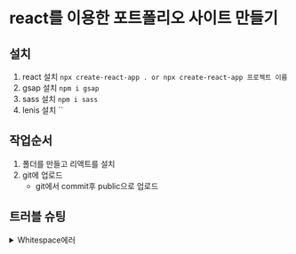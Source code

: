 # react를 이용한 포트폴리오 사이트 만들기

## 설치
1. react 설치 `npx create-react-app . or npx create-react-app 프로젝트 이름`
2. gsap 설치 `npm i gsap`
3. sass 설치 `npm i sass`
4. lenis 설치 ``

## 작업순서
1. 폴더를 만들고 리액트를 설치
2. git에 업로드
    - git에서 commit후 public으로 업로드

## 트러블 슈팅
<details>
<summary>Whitespace에러</summary>
[Git Bash] warning: in the working copy of '.gitignore', LF will be replaced by CRLF the next time Git touches it   
<br/>
[원인]   
보통 맥 / 리눅스를 쓰는 개발자와 윈도우 쓰는 개발자가 Git으로 협업할 때 발생하는 Whitespace 에러라고 한다.   
   
유닉스 시스템에서는 한 줄의 끝이 LF(Line Feed)로 이루어지는 반면,
윈도우에서는 줄 하나가 CR(Carriage Return)와 LF(Line Feed), 즉 CRLF로 이루어지는데
Git이 이 둘 중 어느 쪽을 선택할지 혼란이 온 것이다.   
   
[해결방법]   
Git의 core.autocrlf 라는 기능을 켜서 이를 자동 변환 해주도록 하면 된다.   
   
`git config --global core.autocrlf true` // 시스템 전체에 적용   
`git config core.autocrlf true` // 해당 프로젝트에만 적용   
   
이렇게 하게되면 개발자가 git에 코드를 추가했을 때는 CRLF를 LF로 변환해주고,
git의 코드를 개발자가 조회할 때는 LF를 CRLF로 변환해준다고 한다.   
   
혹은, 이런 변환기능을 사용하지 않고 에러 메세지를 끄고 작업하고 싶다면   
`git config --global core.safecrlf false`   
이렇게 하여 해당 경고 메세지 기능을 꺼주면 된다.   
</details>